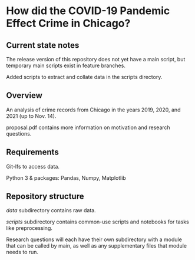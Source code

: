 # How did the COVID-19 Pandemic Effect Crime in Chicago?
## Current state notes
The release version of this repository does not yet have a main script, but temporary main scripts exist in feature branches.

Added scripts to extract and collate data in the scripts directory.

## Overview
An analysis of crime records from Chicago in the years 2019, 2020, and 2021 (up to Nov. 14).

proposal.pdf contains more information on motivation and research questions.

## Requirements
Git-lfs to access data.

Python 3 & packages: Pandas, Numpy, Matplotlib

## Repository structure
*data* subdirectory contains raw data.

*scripts* subdirectory contains common-use scripts and notebooks for tasks like preprocessing.

Research questions will each have their own subdirectory with a module that can be called by main, as well as any supplementary files that module needs to run.
